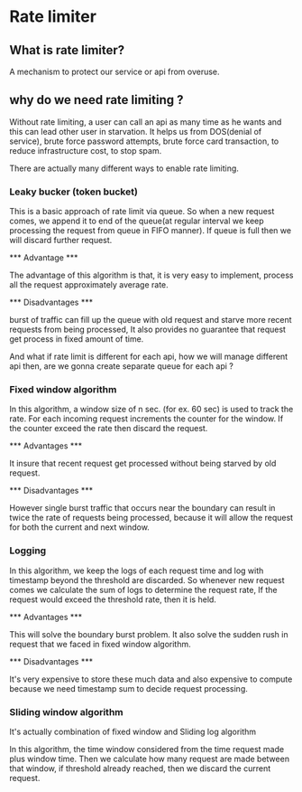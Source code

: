 # Rate limiter


## What is rate limiter?

A mechanism to protect our service or api from overuse.


## why do we need rate limiting ?

Without rate limiting, a user can call an api as many time as he wants and this
can lead other user in starvation. It helps us from DOS(denial of service), brute
force password attempts, brute force card transaction, to reduce infrastructure
cost, to stop spam.   

There are actually many different ways to enable rate limiting.

### Leaky bucker (token bucket)

This is a basic approach of rate limit via queue. So when a new request comes,
we append it to end of the queue(at regular interval we keep processing the
request from queue in FIFO manner). If queue is full then we will discard
further request.

*** Advantage ***

The advantage of this algorithm is that, it is very easy to implement, process
all the request approximately average rate.

*** Disadvantages ***

burst of traffic can fill up the queue with old request and starve more recent
requests from being processed, It also provides no guarantee that request get
process in fixed amount of time.

And what if rate limit is different for each api, how we will manage different
api then, are we gonna create separate queue for each api ?


### Fixed window algorithm

In this algorithm, a window size of n sec. (for ex. 60 sec) is used to track the
rate. For each incoming request increments the counter for the window. If the
counter exceed the rate then discard the request.


*** Advantages ***

It insure that recent request get processed without being starved by old request.

*** Disadvantages ***

However single burst traffic that occurs near the boundary can result in twice
the rate of requests being processed, because it will allow the request for
both the current and next window.


### Logging

In this algorithm, we keep the logs of each request time and log with timestamp
beyond the threshold are discarded. So whenever new request comes we calculate
the sum of logs to determine the request rate, If the request would exceed the
threshold rate, then it is held.

*** Advantages ***

This will solve the boundary burst problem. It also solve the sudden rush in
request that we faced in fixed window algorithm.

*** Disadvantages ***

It's very expensive to store these much data and also expensive to compute
because we need timestamp sum to decide request processing.


### Sliding window algorithm

It's actually combination of fixed window and Sliding log algorithm

In this algorithm, the time window considered from the time request made plus
window time. Then we calculate how many request are made between that window,
if threshold already reached, then we discard the current request.
